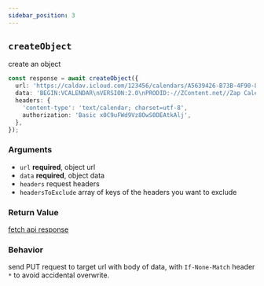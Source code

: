 ```yaml
---
sidebar_position: 3
---
```


## `createObject`

create an object

```ts
const response = await createObject({
  url: 'https://caldav.icloud.com/123456/calendars/A5639426-B73B-4F90-86AB-D70F7F603E75/test.ics',
  data: 'BEGIN:VCALENDAR\nVERSION:2.0\nPRODID:-//ZContent.net//Zap Calendar 1.0//EN\nCALSCALE:GREGORIAN\nMETHOD:PUBLISH\nBEGIN:VEVENT\nSUMMARY:Abraham Lincoln\nUID:c7614cff-3549-4a00-9152-d25cc1fe077d\nSEQUENCE:0\nSTATUS:CONFIRMED\nTRANSP:TRANSPARENT\nRRULE:FREQ=YEARLY;INTERVAL=1;BYMONTH=2;BYMONTHDAY=12\nDTSTART:20080212\nDTEND:20080213\nDTSTAMP:20150421T141403\nCATEGORIES:U.S. Presidents,Civil War People\nLOCATION:Hodgenville, Kentucky\nGEO:37.5739497;-85.7399606\nDESCRIPTION:Born February 12, 1809\nSixteenth President (1861-1865)\n\n\n\n \nhttp://AmericanHistoryCalendar.com\nURL:http://americanhistorycalendar.com/peoplecalendar/1,328-abraham-lincol\n n\nEND:VEVENT\nEND:VCALENDAR',
  headers: {
    'content-type': 'text/calendar; charset=utf-8',
    authorization: 'Basic x0C9uFWd9Vz8OwS0DEAtkAlj',
  },
});
```

### Arguments

- `url` **required**, object url
- `data` **required**, object data
- `headers` request headers
- `headersToExclude` array of keys of the headers you want to exclude

### Return Value

[fetch api response](https://developer.mozilla.org/en-US/docs/Web/API/Response)

### Behavior

send PUT request to target url with body of data, with `If-None-Match` header `*` to avoid accidental overwrite.
